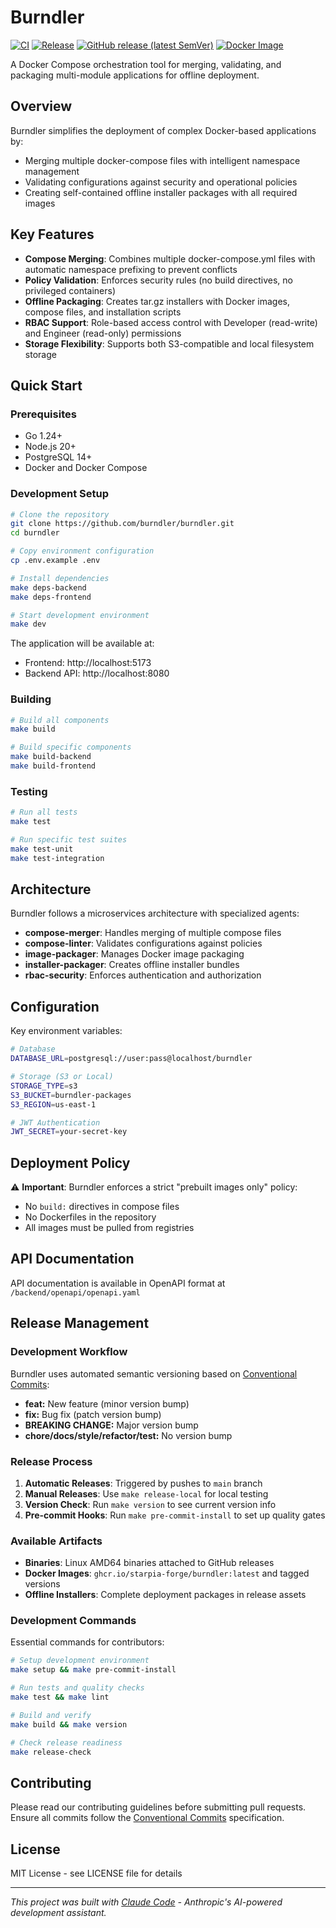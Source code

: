 # Burndler

[![CI](https://github.com/starpia-forge/burndler/actions/workflows/ci.yaml/badge.svg)](https://github.com/starpia-forge/burndler/actions/workflows/ci.yaml)
[![Release](https://github.com/starpia-forge/burndler/actions/workflows/release.yaml/badge.svg)](https://github.com/starpia-forge/burndler/actions/workflows/release.yaml)
[![GitHub release (latest SemVer)](https://img.shields.io/github/v/release/starpia-forge/burndler)](https://github.com/starpia-forge/burndler/releases/latest)
[![Docker Image](https://img.shields.io/badge/docker-ghcr.io%2Fstarpia--forge%2Fburndler-blue)](https://github.com/starpia-forge/burndler/pkgs/container/burndler)

A Docker Compose orchestration tool for merging, validating, and packaging multi-module applications for offline deployment.

## Overview

Burndler simplifies the deployment of complex Docker-based applications by:
- Merging multiple docker-compose files with intelligent namespace management
- Validating configurations against security and operational policies
- Creating self-contained offline installer packages with all required images

## Key Features

- **Compose Merging**: Combines multiple docker-compose.yml files with automatic namespace prefixing to prevent conflicts
- **Policy Validation**: Enforces security rules (no build directives, no privileged containers)
- **Offline Packaging**: Creates tar.gz installers with Docker images, compose files, and installation scripts
- **RBAC Support**: Role-based access control with Developer (read-write) and Engineer (read-only) permissions
- **Storage Flexibility**: Supports both S3-compatible and local filesystem storage

## Quick Start

### Prerequisites

- Go 1.24+
- Node.js 20+
- PostgreSQL 14+
- Docker and Docker Compose

### Development Setup

```bash
# Clone the repository
git clone https://github.com/burndler/burndler.git
cd burndler

# Copy environment configuration
cp .env.example .env

# Install dependencies
make deps-backend
make deps-frontend

# Start development environment
make dev
```

The application will be available at:
- Frontend: http://localhost:5173
- Backend API: http://localhost:8080

### Building

```bash
# Build all components
make build

# Build specific components
make build-backend
make build-frontend
```

### Testing

```bash
# Run all tests
make test

# Run specific test suites
make test-unit
make test-integration
```

## Architecture

Burndler follows a microservices architecture with specialized agents:

- **compose-merger**: Handles merging of multiple compose files
- **compose-linter**: Validates configurations against policies
- **image-packager**: Manages Docker image packaging
- **installer-packager**: Creates offline installer bundles
- **rbac-security**: Enforces authentication and authorization

## Configuration

Key environment variables:

```bash
# Database
DATABASE_URL=postgresql://user:pass@localhost/burndler

# Storage (S3 or Local)
STORAGE_TYPE=s3
S3_BUCKET=burndler-packages
S3_REGION=us-east-1

# JWT Authentication
JWT_SECRET=your-secret-key
```

## Deployment Policy

⚠️ **Important**: Burndler enforces a strict "prebuilt images only" policy:
- No `build:` directives in compose files
- No Dockerfiles in the repository
- All images must be pulled from registries

## API Documentation

API documentation is available in OpenAPI format at `/backend/openapi/openapi.yaml`

## Release Management

### Development Workflow

Burndler uses automated semantic versioning based on [Conventional Commits](https://www.conventionalcommits.org/):

- **feat:** New feature (minor version bump)
- **fix:** Bug fix (patch version bump)
- **BREAKING CHANGE:** Major version bump
- **chore/docs/style/refactor/test:** No version bump

### Release Process

1. **Automatic Releases**: Triggered by pushes to `main` branch
2. **Manual Releases**: Use `make release-local` for local testing
3. **Version Check**: Run `make version` to see current version info
4. **Pre-commit Hooks**: Run `make pre-commit-install` to set up quality gates

### Available Artifacts

- **Binaries**: Linux AMD64 binaries attached to GitHub releases
- **Docker Images**: `ghcr.io/starpia-forge/burndler:latest` and tagged versions
- **Offline Installers**: Complete deployment packages in release assets

### Development Commands

Essential commands for contributors:

```bash
# Setup development environment
make setup && make pre-commit-install

# Run tests and quality checks
make test && make lint

# Build and verify
make build && make version

# Check release readiness
make release-check
```

## Contributing

Please read our contributing guidelines before submitting pull requests. Ensure all commits follow the [Conventional Commits](https://www.conventionalcommits.org/) specification.

## License

MIT License - see LICENSE file for details

---

*This project was built with [Claude Code](https://claude.ai/code) - Anthropic's AI-powered development assistant.*
